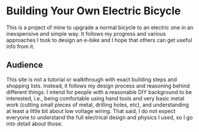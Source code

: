 # Building Your Own Electric Bicycle

This is a project of mine to upgrade a normal bicycle to an electric one in an inexspensive and simple way. It follows my progress and various approaches I took to design an e-bike and I hope that others can get useful info from it.

## Audience

This site is not a tutorial or walkthrough with exact building steps and shopping lists. Instead, it follows my design process and reasoning behind different things. I intend for people with a reasonable DIY background to be interested, i.e., being comfortable using hand tools and very basic metal work (cutting small pieces of metal, drilling holes, etc), and understanding at least a little bit about low voltage wiring. That said, I do not expect everyone to understand the full electrical design and physics I used, so I go into detail about those.
